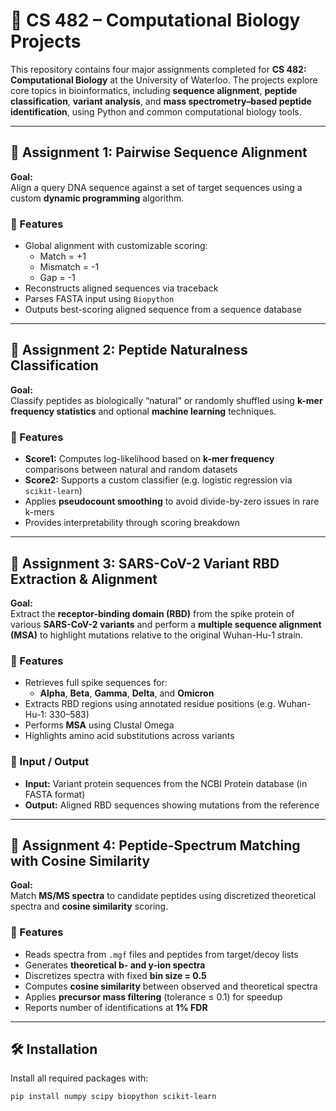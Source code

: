 # 🧬 CS 482 – Computational Biology Projects

This repository contains four major assignments completed for **CS 482: Computational Biology** at the University of Waterloo. The projects explore core topics in bioinformatics, including **sequence alignment**, **peptide classification**, **variant analysis**, and **mass spectrometry–based peptide identification**, using Python and common computational biology tools.

---

## 📁 Assignment 1: Pairwise Sequence Alignment

**Goal:**  
Align a query DNA sequence against a set of target sequences using a custom **dynamic programming** algorithm.

### 🔧 Features
- Global alignment with customizable scoring:
  - Match = +1  
  - Mismatch = -1  
  - Gap = -1
- Reconstructs aligned sequences via traceback
- Parses FASTA input using `Biopython`
- Outputs best-scoring aligned sequence from a sequence database

---

## 📁 Assignment 2: Peptide Naturalness Classification

**Goal:**  
Classify peptides as biologically “natural” or randomly shuffled using **k-mer frequency statistics** and optional **machine learning** techniques.

### 🔧 Features
- **Score1:** Computes log-likelihood based on **k-mer frequency** comparisons between natural and random datasets
- **Score2:** Supports a custom classifier (e.g. logistic regression via `scikit-learn`)
- Applies **pseudocount smoothing** to avoid divide-by-zero issues in rare k-mers
- Provides interpretability through scoring breakdown

---

## 📁 Assignment 3: SARS-CoV-2 Variant RBD Extraction & Alignment

**Goal:**  
Extract the **receptor-binding domain (RBD)** from the spike protein of various **SARS-CoV-2 variants** and perform a **multiple sequence alignment (MSA)** to highlight mutations relative to the original Wuhan-Hu-1 strain.

### 🔧 Features
- Retrieves full spike sequences for:
  - **Alpha**, **Beta**, **Gamma**, **Delta**, and **Omicron**
- Extracts RBD regions using annotated residue positions (e.g. Wuhan-Hu-1: 330–583)
- Performs **MSA** using Clustal Omega
- Highlights amino acid substitutions across variants

### 📄 Input / Output
- **Input:** Variant protein sequences from the NCBI Protein database (in FASTA format)
- **Output:** Aligned RBD sequences showing mutations from the reference

---

## 📁 Assignment 4: Peptide-Spectrum Matching with Cosine Similarity

**Goal:**  
Match **MS/MS spectra** to candidate peptides using discretized theoretical spectra and **cosine similarity** scoring.

### 🔧 Features
- Reads spectra from `.mgf` files and peptides from target/decoy lists
- Generates **theoretical b- and y-ion spectra**
- Discretizes spectra with fixed **bin size = 0.5**
- Computes **cosine similarity** between observed and theoretical spectra
- Applies **precursor mass filtering** (tolerance ≤ 0.1) for speedup
- Reports number of identifications at **1% FDR**

---

## 🛠 Installation

Install all required packages with:
```bash
pip install numpy scipy biopython scikit-learn

